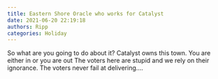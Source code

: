 ```yaml
---
title: Eastern Shore Oracle who works for Catalyst
date: 2021-06-20 22:19:18
authors: Ripp
categories: Holiday
---
```


 So what are you going to do about it?    Catalyst owns this town. You are either in or you are out
The voters here are stupid and we rely on their ignorance.   The voters never fail at delivering….